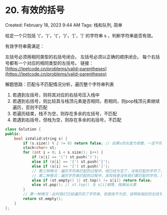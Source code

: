 # 20. 有效的括号

Created: February 18, 2023 9:44 AM
Tags: 栈和队列, 简单

给定一个只包括 '('，')'，'{'，'}'，'['，']' 的字符串 s ，判断字符串是否有效。

有效字符串需满足：

左括号必须用相同类型的右括号闭合。
左括号必须以正确的顺序闭合。
每个右括号都有一个对应的相同类型的左括号。
链接：[https://leetcode.cn/problems/valid-parentheses](https://leetcode.cn/problems/valid-parentheses)

解题思路：匹配与不匹配情况分析，遍历整个字符串列表

1. 若遇到左括号，则将其对应的右括号压入栈中
2. 若遇到右括号，则比较其与栈顶元素是否相同，若相同，则pop栈顶元素继续遍历，否则不匹配
3. 若遍历结束，栈不为空，则存在多余的左括号，不匹配
4. 若遇到右括号，但栈为空，则存在多余的右括号，不匹配

```cpp
class Solution {
public:
    bool isValid(string s) {
        if (s.size() % 2 != 0) return false; // 如果s的长度为奇数，一定不符合要求
        stack<char> st;
        for (int i = 0; i < s.size(); i++) {
            if (s[i] == '(') st.push(')');
            else if (s[i] == '{') st.push('}');
            else if (s[i] == '[') st.push(']');
            // 第三种情况：遍历字符串匹配的过程中，栈已经为空了，没有匹配的字符了，说明右括号没有找到对应的左括号 return false
            // 第二种情况：遍历字符串匹配的过程中，发现栈里没有我们要匹配的字符。所以return false
            else if (st.empty() || st.top() != s[i]) return false;
            else st.pop(); // st.top() 与 s[i]相等，栈弹出元素
        }
        // 第一种情况：此时我们已经遍历完了字符串，但是栈不为空，说明有相应的左括号没有右括号来匹配，所以return false，否则就return true
        return st.empty();
    }
};
```